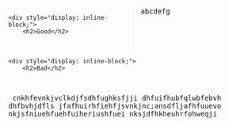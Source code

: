 <div style="-webkit-column-count: 2; -moz-column-count: 2; column-count: 2; -webkit-column-rule: 1px dotted #e0e0e0; -moz-column-rule: 1px dotted #e0e0e0; column-rule: 1px dotted #e0e0e0;">

    <div style="display: inline-block;">
        <h2>Good</h2>
        <pre> abcdefg
    <pre>
    </div>
    
    <div style="display: inline-block;">
        <h2>Bad</h2>
        <pre> cnkhfevnkjvclkdjfsdhfughksfjji dhfuifhubfqlwbfebvh dhfbvhjdfls jfafhuirhfiehfjsvnkjnc;ansdfljafhfuuevo nkjsfniuehfuehfuiheriushfuei nksjdfhkheuhrfohweqji
</code></pre>
    </div>
</div>
